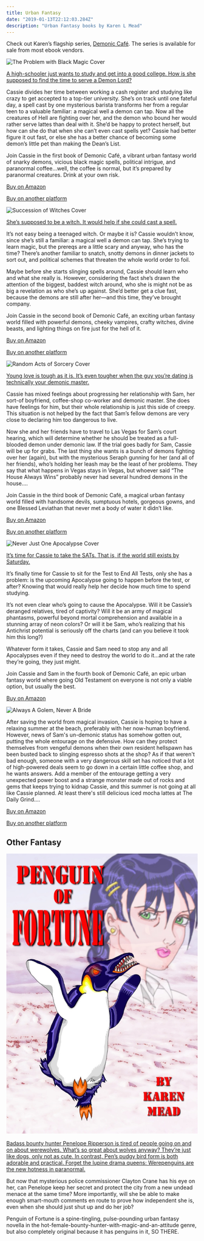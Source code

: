 ```yaml
---
title: Urban Fantasy
date: "2019-01-13T22:12:03.284Z"
description: "Urban Fantasy books by Karen L Mead"
---
```


Check out Karen’s flagship series, [Demonic Café](https://www.amazon.com/gp/product/B079C8181P/?ie=UTF8&qid=1569632137&ref_=sr_1_7&refinements=p_27%3AKaren%20L.%20Mead&s=digital-text&sr=1-7&text=Karen%20L.%20Mead). The series is available for sale from most ebook vendors.

![The Problem with Black Magic Cover](./TPWBM-FINAL.jpg)

[A high-schooler just wants to study and get into a good college. How is she supposed to find the time to serve a Demon Lord?](https://www.amazon.com/Problem-Black-Magic-Familiar-Book-ebook/dp/B008EDUPNW/ref=sr_1_1?qid=1569631494&refinements=p_27%3AKaren+L.+Mead&s=digital-text&sr=1-1&text=Karen+L.+Mead)

Cassie divides her time between working a cash register and studying like crazy to get accepted to a top-tier university. She’s on track until one fateful day, a spell cast by one mysterious barista transforms her from a regular teen to a valuable familiar: a magical well a demon can tap. Now all the creatures of Hell are fighting over her, and the demon who bound her would rather serve lattes than deal with it. She’d be happy to protect herself, but how can she do that when she can’t even cast spells yet? Cassie had better figure it out fast, or else she has a better chance of becoming some demon’s little pet than making the Dean’s List.

Join Cassie in the first book of Demonic Café, a vibrant urban fantasy world of snarky demons, vicious black magic spells, political intrigue, and paranormal coffee…well, the coffee is normal, but it’s prepared by paranormal creatures. Drink at your own risk.

[Buy on Amazon](https://www.amazon.com/Problem-Black-Magic-Familiar-Book-ebook/dp/B008EDUPNW/ref=sr_1_1?dchild=1&keywords=The+Problem+with+Black+magic&qid=1598107644&sr=8-1)

[Buy on another platform](https://books2read.com/u/b5ZDY6)

![Succession of Witches Cover](./SOW-FINAL.jpg)

[She’s supposed to be a witch. It would help if she could cast a spell.](https://www.amazon.com/Succession-Witches-Familiar-Book-2-ebook/dp/B00DEJA0EK/ref=sr_1_3?qid=1569631694&refinements=p_27%3AKaren+L.+Mead&s=digital-text&sr=1-3&text=Karen+L.+Mead)

It’s not easy being a teenaged witch. Or maybe it is? Cassie wouldn’t know, since she’s still a familiar: a magical well a demon can tap. She’s trying to learn magic, but the prereqs are a little scary and anyway, who has the time? There’s another familiar to snatch, snotty demons in dinner jackets to sort out, and political schemes that threaten the whole world order to foil.

Maybe before she starts slinging spells around, Cassie should learn who and what she really is. However, considering the fact she’s drawn the attention of the biggest, baddest witch around, who she is might not be as big a revelation as who she’s up against. She’d better get a clue fast, because the demons are still after her—and this time, they’ve brought company.

Join Cassie in the second book of Demonic Café, an exciting urban fantasy world filled with powerful demons, cheeky vampires, crafty witches, divine beasts, and lighting things on fire just for the hell of it.

[Buy on Amazon](https://www.amazon.com/gp/product/B00DEJA0EK?notRedirectToSDP=1&ref_=dbs_mng_calw_1&storeType=ebooks)

[Buy on another platform](https://books2read.com/u/mdlEYR)

![Random Acts of Sorcery Cover](./RAOS-FINAL.jpg)

[Young love is tough as it is. It’s even tougher when the guy you’re dating is technically your demonic master.](https://www.amazon.com/gp/product/B00M5CNQNY?notRedirectToSDP=1&ref_=dbs_mng_calw_2&storeType=ebooks)

Cassie has mixed feelings about progressing her relationship with Sam, her sort-of boyfriend, coffee-shop co-worker and demonic master. She does have feelings for him, but their whole relationship is just this side of creepy. This situation is not helped by the fact that Sam’s fellow demons are very close to declaring him too dangerous to live.

Now she and her friends have to travel to Las Vegas for Sam’s court hearing, which will determine whether he should be treated as a full-blooded demon under demonic law. If the trial goes badly for Sam, Cassie will be up for grabs. The last thing she wants is a bunch of demons fighting over her (again), but with the mysterious Seraph gunning for her (and all of her friends), who’s holding her leash may be the least of her problems. They say that what happens in Vegas stays in Vegas, but whoever said “The House Always Wins” probably never had several hundred demons in the house….

Join Cassie in the third book of Demonic Café, a magical urban fantasy world filled with handsome devils, sumptuous hotels, gorgeous gowns, and one Blessed Leviathan that never met a body of water it didn’t like.

[Buy on Amazon](https://www.amazon.com/gp/product/B00M5CNQNY?notRedirectToSDP=1&ref_=dbs_mng_calw_2&storeType=ebooks)

[Buy on another platform](https://books2read.com/u/47XwvA)

![Never Just One Apocalypse Cover](./NJOA-FINAL.jpg)

[It’s time for Cassie to take the SATs. That is, if the world still exists by Saturday.](https://www.amazon.com/gp/product/B07XG7YL2R?notRedirectToSDP=1&ref_=dbs_mng_calw_3&storeType=ebooks)

It’s finally time for Cassie to sit for the Test to End All Tests, only she has a problem: is the upcoming Apocalypse going to happen before the test, or after? Knowing that would really help her decide how much time to spend studying.

It’s not even clear who’s going to cause the Apocalypse. Will it be Cassie’s deranged relatives, tired of captivity? Will it be an army of magical phantasms, powerful beyond mortal comprehension and available in a stunning array of neon colors? Or will it be Sam, who’s realizing that his Antichrist potential is seriously off the charts (and can you believe it took him this long?)

Whatever form it takes, Cassie and Sam need to stop any and all Apocalypses even if they need to destroy the world to do it…and at the rate they’re going, they just might.

Join Cassie and Sam in the fourth book of Demonic Café, an epic urban fantasy world where going Old Testament on everyone is not only a viable option, but usually the best.

[Buy on Amazon](https://www.amazon.com/gp/product/B07XG7YL2R?notRedirectToSDP=1&ref_=dbs_mng_calw_3&storeType=ebooks)

![Always A Golem, Never A Bride](./Gellender_AlwaysAGolem_Ebook.jpg)

After saving the world from magical invasion, Cassie is hoping to have a relaxing summer at the beach, preferably with her now-human boyfriend. However, news of Sam's un-demonic status has somehow gotten out, putting the whole entourage on the defensive. How can they protect themselves from vengeful demons when their own resident hellspawn has been busted back to slinging espresso shots at the shop? As if that weren't bad enough, someone with a very dangerous skill set has noticed that a lot of high-powered deals seem to go down in a certain little coffee shop, and he wants answers. Add a member of the entourage getting a very unexpected power boost and a strange monster made out of rocks and gems that keeps trying to kidnap Cassie, and this summer is not going at all like Cassie planned. At least there's still delicious iced mocha lattes at The Daily Grind....

[Buy on Amazon](https://www.amazon.com/Always-Golem-Never-Bride-Demonic-ebook/dp/B09K6Y4137/?_encoding=UTF8&pd_rd_w=tYP9N&pf_rd_p=a654ad73-af1c-40d7-8dbb-00cce9c459f1&pf_rd_r=VTBYA8ET4VVPX2SCQ9VV&pd_rd_r=cfa5ce7c-9582-4d34-9296-8425e0f378be&pd_rd_wg=cs0cg&ref_=pd_gw_ci_mcx_mr_hp_atf_m)

[Buy on another platform](https://books2read.com/u/3kLk1N)


## Other Fantasy

![Penguin of Fortune Cover](./PoF.jpg)

[Badass bounty hunter Penelope Ripperson is tired of people going on and on about werewolves. What’s so great about wolves anyway? They’re just like dogs, only not as cute. In contrast, Pen’s pudgy bird form is both adorable and practical. Forget the lupine drama queens: Werepenguins are the new hotness in paranormal.](https://www.amazon.com/Penguin-Fortune-Karen-Mead-ebook/dp/B00TVO5DQW/ref=sr_1_6?qid=1569631858&refinements=p_27%3AKaren+L.+Mead&s=digital-text&sr=1-6&text=Karen+L.+Mead)

But now that mysterious police commissioner Clayton Crane has his eye on her, can Penelope keep her secret and protect the city from a new undead menace at the same time? More importantly, will she be able to make enough smart-mouth comments en route to prove how independent she is, even when she should just shut up and do her job?

Penguin of Fortune is a spine-tingling, pulse-pounding urban fantasy novella in the hot-female-bounty-hunter-with-magic-and-an-attitude genre, but also completely original because it has penguins in it, SO THERE.
